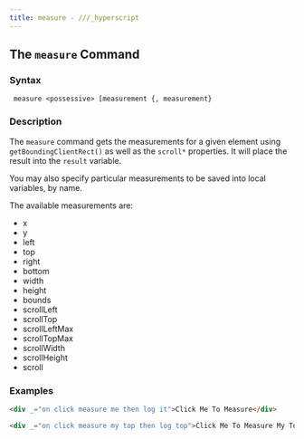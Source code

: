 ```yaml
---
title: measure - ///_hyperscript
---
```


## The `measure` Command

### Syntax

```ebnf
 measure <possessive> [measurement {, measurement}
```

### Description

The `measure` command gets the measurements for a given element using `getBoundingClientRect()` as well as the
`scroll*` properties. It will place the result into the `result` variable.

You may also specify particular measurements to be saved into local variables, by name.

The available measurements are:

- x
- y
- left
- top
- right
- bottom
- width
- height
- bounds
- scrollLeft
- scrollTop
- scrollLeftMax
- scrollTopMax
- scrollWidth
- scrollHeight
- scroll

### Examples

```html
<div _="on click measure me then log it">Click Me To Measure</div>

<div _="on click measure my top then log top">Click Me To Measure My Top</div>
```
